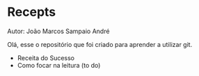 # 	Recepts	

Autor: João Marcos Sampaio André



Olá, esse o repositório que foi criado para aprender a utilizar git.

- Receita do Sucesso
- Como focar na leitura (to do)

